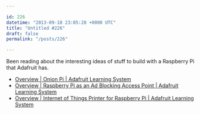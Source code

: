 ```yaml
---

id: 226
datetime: "2013-09-18 23:05:28 +0000 UTC"
title: "Untitled #226"
draft: false
permalink: "/posts/226"

---
```


Been reading about the interesting ideas of stuff to build with a Raspberry Pi that Adafruit has.  

 
 * [Overview | Onion Pi | Adafruit Learning System](http://learn.adafruit.com/onion-pi?view=all)
 * [Overview | Raspberry Pi as an Ad Blocking Access Point | Adafruit Learning System](http://learn.adafruit.com/raspberry-pi-as-an-ad-blocking-access-point/overview)
 * [Overview | Internet of Things Printer for Raspberry Pi | Adafruit Learning System](http://learn.adafruit.com/pi-thermal-printer?view=all)


